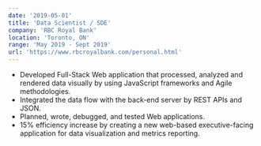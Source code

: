 ```yaml
---
date: '2019-05-01'
title: 'Data Scientist / SDE'
company: 'RBC Royal Bank'
location: 'Toronto, ON'
range: 'May 2019 - Sept 2019'
url: 'https://www.rbcroyalbank.com/personal.html'
---
```


- Developed Full-Stack Web application that processed, analyzed and rendered data visually by using JavaScript frameworks and Agile methodologies.
- Integrated the data flow with the back-end server by REST APIs and JSON.
- Planned, wrote, debugged, and tested Web applications.
- 15% efficiency increase by creating a new web-based executive-facing application for data visualization and metrics reporting.
